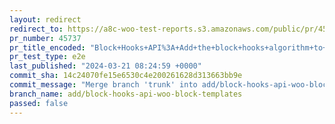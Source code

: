 ```yaml
---
layout: redirect
redirect_to: https://a8c-woo-test-reports.s3.amazonaws.com/public/pr/45737/e2e/index.html
pr_number: 45737
pr_title_encoded: "Block+Hooks+API%3A+Add+the+block+hooks+algorithm+to+Woo+templates"
pr_test_type: e2e
last_published: "2024-03-21 08:24:59 +0000"
commit_sha: 14c24070fe15e6530c4e200261628d313663bb9e
commit_message: "Merge branch 'trunk' into add/block-hooks-api-woo-block-templates"
branch_name: add/block-hooks-api-woo-block-templates
passed: false
---
```

